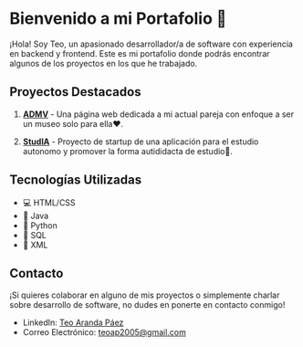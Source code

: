 # Bienvenido a mi Portafolio 🚀

¡Hola! Soy Teo, un apasionado desarrollador/a de software con experiencia en backend y frontend. Este es mi portafolio donde podrás encontrar algunos de los proyectos en los que he trabajado.

## Proyectos Destacados

1. **[ADMV](https://github.com/teoaranda/admv)** - Una página web dedicada a mi actual pareja con enfoque a ser un museo solo para ella❤️.

2. **[StudIA](https://github.com/teoaranda/StudIA)** - Proyecto de startup de una aplicación para el estudio autonomo y promover la forma autididacta de estudio🧠.

## Tecnologías Utilizadas

- 💻 HTML/CSS
- 🚀 Java
- 🐍 Python
- 🧰 SQL
- 📜 XML

## Contacto

¡Si quieres colaborar en alguno de mis proyectos o simplemente charlar sobre desarrollo de software, no dudes en ponerte en contacto conmigo!

- LinkedIn: [Teo Aranda Páez](https://www.linkedin.com/feed/)
- Correo Electrónico: [teoap2005@gmail.com](mailto:teoap2005@gmail.com)
